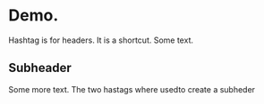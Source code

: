 # Demo.

Hashtag is for headers. It is a shortcut.
Some text.

## Subheader

Some more text. The two hastags where usedto create a subheder

